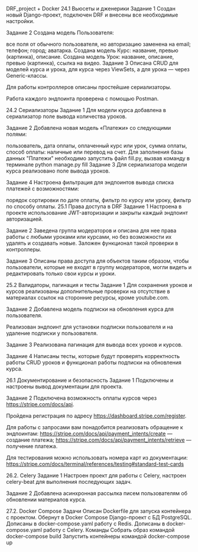 DRF_project + Docker
24.1 Вьюсеты и дженерики
Задание 1
Создан новый Django-проект, подключен DRF и внесены все необходимые настройки.

Задание 2
Создана модель Пользователя:

все поля от обычного пользователя, но авторизацию заменена на email;
телефон;
город;
аватарка. Создана модель Курс:
название,
превью (картинка),
описание. Создана модель Урок:
название,
описание,
превью (картинка),
ссылка на видео.
Задание 3
Описана CRUD для моделей курса и урока, для курса через ViewSets, а для урока — через Generic-классы.

Для работы контроллеров описаны простейшие сериализаторы.

Работа каждого эндпоинта проверена с помощью Postman.

24.2 Сериализаторы
Задание 1
Для модели курса добавлена в сериализатор поле вывода количества уроков.

Задание 2
Добавлена новая модель «Платежи» со следующими полями:

пользователь,
дата оплаты,
оплаченный курс или урок,
сумма оплаты,
способ оплаты: наличные или перевод на счет. Для заполнения базы данных "Платежи" необходимо запустить файл fill.py, вызвав команду в терминале python manage.py fill
Задание 3
Для сериализатора модели курса реализовано поле вывода уроков.

Задание 4
Настроена фильтрация для эндпоинтов вывода списка платежей с возможностями:

порядок сортировки по дате оплаты,
фильтр по курсу или уроку,
фильтр по способу оплаты.
25.1 Права доступа в DRF
Задание 1
Настроена в проекте использование JWT-авторизации и закрыты каждый эндпоинт авторизацией.

Задание 2
Заведена группа модераторов и описана для нее права работы с любыми уроками или курсами, но без возможности их удалять и создавать новые. Заложен функционал такой проверки в контроллеры.

Задание 3
Описаны права доступа для объектов таким образом, чтобы пользователи, которые не входят в группу модераторов, могли видеть и редактировать только свои курсы и уроки.

25.2 Валидаторы, пагинация и тесты
Задание 1
Для сохранения уроков и курсов реализованы дополнительные проверки на отсутствие в материалах ссылок на сторонние ресурсы, кроме youtube.com.

Задание 2
Добавлена модель подписки на обновления курса для пользователя.

Реализован эндпоинт для установки подписки пользователя и на удаление подписки у пользователя.

Задание 3
Реализована пагинация для вывода всех уроков и курсов.

Задание 4
Написаны тесты, которые будут проверять корректность работы CRUD уроков и функционал работы подписки на обновления курса.

26.1 Документирование и безопасность
Задание 1
Подключены и настроены вывод документации для проекта.

Задание 2
Подключена возможность оплаты курсов через https://stripe.com/docs/api.

Пройдена регистрация по адресу https://dashboard.stripe.com/register.

Для работы с запросами вам понадобится реализовать обращение к эндпоинтам: https://stripe.com/docs/api/payment_intents/create — создание платежа; https://stripe.com/docs/api/payment_intents/retrieve — получение платежа.

Для тестирования можно использовать номера карт из документации: https://stripe.com/docs/terminal/references/testing#standard-test-cards

26.2. Celery
Задание 1
Настроен проект для работы с Celery, настроен celery-beat для выполнения последующих задач.

Задание 2
Добавлена асинхронная рассылка писем пользователям об обновлении материалов курса.

27.2. Docker Compose
Задачи
Описан Dockerfile для запуска контейнера с проектом.
Обернут в Docker Compose Django-проект с БД PostgreSQL.
Дописаны в docker-compose.yaml работу с Redis.
Дописаны в docker-compose.yaml работу с Celery.
Команды
Собрать образ командой docker-compose build
Запустить контейнеры командой docker-compose up
